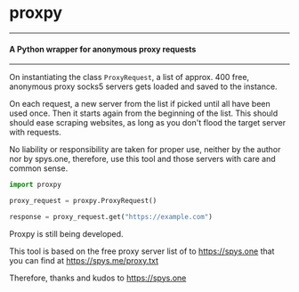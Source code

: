 # proxpy
-------------------------------------
#### A Python wrapper for anonymous proxy requests
-------------------------------------

On instantiating the class <code>ProxyRequest</code>, a list of approx. 400 free, anonymous proxy socks5 servers gets loaded and saved to the instance.

On each request, a new server from the list if picked until all have been used once. Then it starts again from the beginning of the list. This should should ease scraping websites, as long as you don't flood the target server with requests. 

No liability or responsibility are taken for proper use, neither by the author nor by spys.one, therefore, use this tool and those servers with care and common sense.

```python
import proxpy

proxy_request = proxpy.ProxyRequest()

response = proxy_request.get("https://example.com")

```

Proxpy is still being developed.

This tool is based on the free proxy server list of to https://spys.one that you can find at https://spys.me/proxy.txt

Therefore, thanks and kudos to https://spys.one
